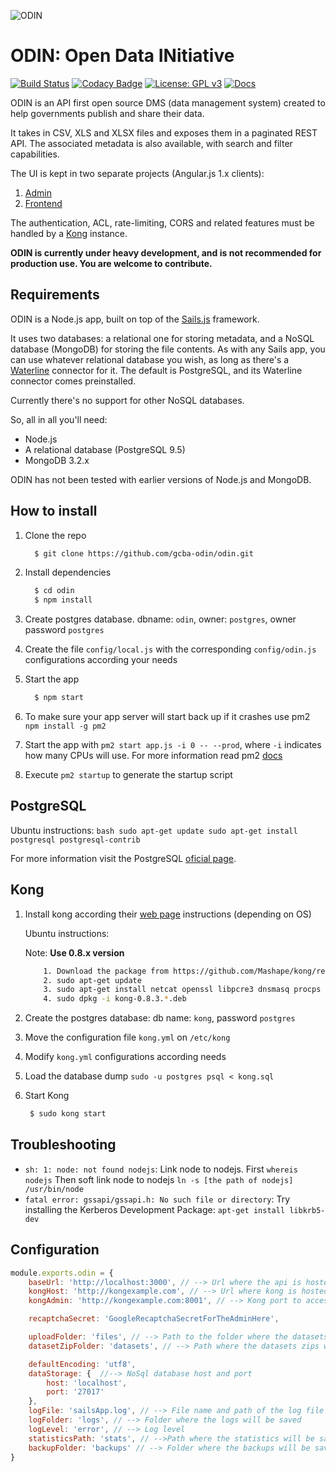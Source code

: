![ODIN](http://imgur.com/y0vcjnk.png)

# ODIN: Open Data INitiative
[![Build Status](https://travis-ci.org/gcba-odin/odin.svg?branch=dev)](https://travis-ci.org/gcba-odin/odin)
[![Codacy Badge](https://api.codacy.com/project/badge/Grade/a61e5f13c19c43c099202315ce753d71)](https://www.codacy.com/app/ODIN/odin?utm_source=github.com&amp;utm_medium=referral&amp;utm_content=gcba-odin/odin&amp;utm_campaign=Badge_Grade)
[![License: GPL v3](https://img.shields.io/badge/License-GPL%20v3-blue.svg)](https://img.shields.io/badge/License-GPL%20v3-blue.svg)
[![Docs](https://img.shields.io/badge/docs-latest-brightgreen.svg?style=flat)](https://gcba-odin.github.io/odin-tech-docs)


ODIN is an API first open source DMS (data management system) created to help governments publish and share their data.

It takes in CSV, XLS and XLSX files and exposes them in a paginated REST API. The associated metadata is also available, with search and filter capabilities.

The UI is kept in two separate projects (Angular.js 1.x clients):

1.  [Admin](https://github.com/gcba-odin/odin-admin)
2.  [Frontend](https://github.com/gcba-odin/odin-frontend)

The authentication, ACL, rate-limiting, CORS and related features must be handled by a [Kong](https://getkong.org/) instance.

**ODIN is currently under heavy development, and is not recommended for production use. You are welcome to contribute.**

## Requirements

ODIN is a Node.js app, built on top of the [Sails.js](http://sailsjs.org/) framework.

It uses two databases: a relational one for storing metadata, and a NoSQL database (MongoDB) for storing the file contents. As with any Sails app, you can use whatever relational database you wish, as long as there's a [Waterline](https://github.com/balderdashy/waterline) connector for it. The default is PostgreSQL, and its Waterline connector comes preinstalled.

Currently there's no support for other NoSQL databases.

So, all in all you'll need:

- Node.js
- A relational database (PostgreSQL 9.5)
- MongoDB 3.2.x

ODIN has not been tested with earlier versions of Node.js and MongoDB.

## How to install

1. Clone the repo

    ``` bash
      $ git clone https://github.com/gcba-odin/odin.git
    ```

2. Install dependencies

    ```bash
      $ cd odin
      $ npm install
    ```

3. Create postgres database. dbname: `odin`, owner: `postgres`, owner password `postgres`

4. Create the file `config/local.js` with the corresponding `config/odin.js` configurations according your needs

5. Start the app

    ``` bash
      $ npm start
    ```

6. To make sure your app server will start back up if it crashes use pm2 `npm install -g pm2`

7. Start the app with `pm2 start app.js -i 0 -- --prod`, where `-i` indicates how many CPUs will use.
For more information read pm2 [docs](http://pm2.keymetrics.io/docs/usage/pm2-doc-single-page/)

8. Execute `pm2 startup` to generate the startup script

## PostgreSQL
Ubuntu instructions:
    ```bash
        sudo apt-get update
        sudo apt-get install postgresql postgresql-contrib
    ```

For more information visit the PostgreSQL [oficial page](https://www.postgresql.org/).

## Kong

1. Install kong according their [web page](https://getkong.org/) instructions (depending on OS)

   Ubuntu instructions:

   Note: **Use 0.8.x version**

    ```bash
        1. Download the package from https://github.com/Mashape/kong/releases/tag/0.8.3
        2. sudo apt-get update
        3. sudo apt-get install netcat openssl libpcre3 dnsmasq procps
        4. sudo dpkg -i kong-0.8.3.*.deb
    ```

2. Create the postgres database: db name: `kong`, password `postgres`

3. Move the configuration file `kong.yml` on `/etc/kong`

4. Modify `kong.yml` configurations according needs

5. Load the database dump `sudo -u postgres psql < kong.sql`

6. Start Kong

   ```bash
    $ sudo kong start
   ```

## Troubleshooting

- `sh: 1: node: not found nodejs`: Link node to nodejs. First `whereis nodejs` Then soft link node to nodejs `ln -s [the path of nodejs] /usr/bin/node `
- `fatal error: gssapi/gssapi.h: No such file or directory`: Try installing the Kerberos Development Package: `apt-get install libkrb5-dev`

## Configuration

```javascript
module.exports.odin = {
    baseUrl: 'http://localhost:3000', // --> Url where the api is hosted
    kongHost: 'http://kongexample.com', // --> Url where kong is hosted
    kongAdmin: 'http://kongexample.com:8001', // --> Kong port to acces configurations

    recaptchaSecret: 'GoogleRecaptchaSecretForTheAdminHere',

    uploadFolder: 'files', // --> Path to the folder where the datasets files will be stored
    datasetZipFolder: 'datasets', // --> Path where the datasets zips will be stored

    defaultEncoding: 'utf8',
    dataStorage: {  //--> NoSql database host and port
        host: 'localhost',
        port: '27017'
    },
    logFile: 'sailsApp.log', // --> File name and path of the log file
    logFolder: 'logs', // --> Folder where the logs will be saved
    logLevel: 'error', // --> Log level
    statisticsPath: 'stats', // -->Path where the statistics will be saved each month
    backupFolder: 'backups' // --> Folder where the backups will be saved
}
```
